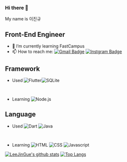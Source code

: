 ### Hi there 👋
My name is 이진규

## Front-End Engineer
- 🌱 I’m currently learning FastCampus
- 📫 How to reach me: 
[![Gmail Badge](https://img.shields.io/badge/Gmail-d14836?style=flat-square&logo=Gmail&logoColor=white&link=mailto:snugyun01@gmail.com)](mailto:hippo9851@gmail.com)
[![Instgram Badge](https://img.shields.io/badge/Instagram-000000?style=flat-square&logo=instagram&link=https://www.instagram.com/jingyu9851/)](https://www.instagram.com/jingyu9851/)

## Framework

- Used <img alt="Flutter" src ="https://img.shields.io/badge/Flutter-02569B.svg?&style=for-the-badge&logo=Flutter&logoColor=white"/><img alt="SQLite" src ="https://img.shields.io/badge/SQLite-07405E?style=for-the-badge&logo=sqlite&logoColor=white"/>
<br/>

- Learning <img alt="Node.js" src ="https://img.shields.io/badge/Node.js-339933.svg?&style=for-the-badge&logo=Node.js&logoColor=white"/>

## Language

- Used <img alt="Dart" src ="https://img.shields.io/badge/Dart-0175C2.svg?&style=for-the-badge&logo=Dart&logoColor=white"/> <img alt="Java" src ="https://img.shields.io/badge/Java-F0047F.svg?&style=for-the-badge&logo=Java&logoColor=white"/>
<br/>

- Learning <img alt="HTML" src ="https://img.shields.io/badge/HTML5-E34F26.svg?&style=for-the-badge&logo=HTML5&logoColor=white"/> <img alt="CSS" src ="https://img.shields.io/badge/CSS-1572B6.svg?&style=for-the-badge&logo=CSS3&logoColor=white"/> <img alt="Javascript" src ="https://img.shields.io/badge/Javascript-F7DF1E.svg?&style=for-the-badge&logo=Javascript&logoColor=black"/>

[![LeeJinGue's github stats](https://github-readme-stats.vercel.app/api?username=LeeJinGue)](https://github.com/LeeJinGue/github-readme-stats)
[![Top Langs](https://github-readme-stats.vercel.app/api/top-langs/?username=LeeJinGue)](https://github.com/LeeJinGue/github-readme-stats)
